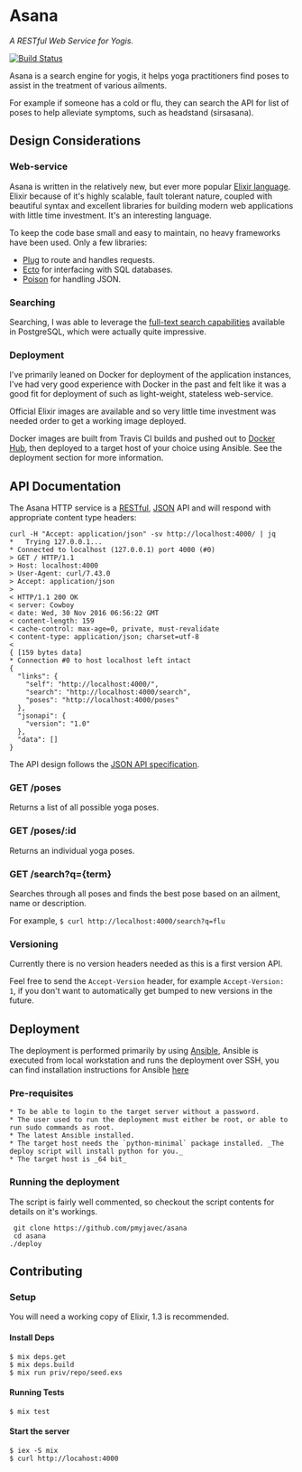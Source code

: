 # Asana

_A RESTful Web Service for Yogis._

[![Build Status](https://travis-ci.org/pmyjavec/asana.svg?branch=master)](https://travis-ci.org/pmyjavec/asana)

Asana is a search engine for yogis, it helps yoga practitioners find poses to assist in the treatment of various ailments.

For example if someone has a cold or flu, they can search the API for list of poses to help alleviate symptoms, such as headstand (sirsasana).

## Design Considerations

### Web-service

Asana is written in the relatively new, but ever more popular [Elixir language](http://elixir-lang.org/). Elixir because of it's highly scalable, fault tolerant nature, coupled with beautiful syntax and excellent libraries for building modern web applications with little time investment. It's an interesting language.

To keep the code base small and easy to maintain, no heavy frameworks have been used. Only a few libraries:

 - [Plug](https://github.com/elixir-lang/plug) to route and handles requests.
 - [Ecto](https://github.com/elixir-ecto/ecto) for interfacing with SQL databases.
 - [Poison](https://github.com/devinus/poison) for handling JSON.

### Searching

Searching, I was able to leverage the [full-text search capabilities](https://www.postgresql.org/docs/current/static/textsearch.html) available in PostgreSQL, which were actually quite impressive.

### Deployment

I've primarily leaned on Docker for deployment of the application instances, I've had very good experience with Docker in the past and felt like it was a good fit for deployment of such as light-weight, stateless web-service.

Official Elixir images are available and so very little time investment was needed order to get a working image deployed.

Docker images are built from Travis CI builds and pushed out to [Docker Hub](https://hub.docker.com/r/pmyjavec/asana/), then deployed to a target host of your choice using Ansible. See the deployment section for more information.

## API Documentation

The Asana HTTP service is a [RESTful](https://en.wikipedia.org/wiki/Representational_state_transfer), [JSON](https://en.wikipedia.org/wiki/JSON) API and will respond with appropriate content type headers:

    curl -H "Accept: application/json" -sv http://localhost:4000/ | jq
    *   Trying 127.0.0.1...
    * Connected to localhost (127.0.0.1) port 4000 (#0)
    > GET / HTTP/1.1
    > Host: localhost:4000
    > User-Agent: curl/7.43.0
    > Accept: application/json
    >
    < HTTP/1.1 200 OK
    < server: Cowboy
    < date: Wed, 30 Nov 2016 06:56:22 GMT
    < content-length: 159
    < cache-control: max-age=0, private, must-revalidate
    < content-type: application/json; charset=utf-8
    <
    { [159 bytes data]
    * Connection #0 to host localhost left intact
    {
      "links": {
        "self": "http://localhost:4000/",
        "search": "http://localhost:4000/search",
        "poses": "http://localhost:4000/poses"
      },
      "jsonapi": {
        "version": "1.0"
      },
      "data": []
    }

The API design follows the [JSON API specification](http://jsonapi.org/).

### GET /poses

Returns a list of all possible yoga poses.

### GET /poses/:id

Returns an individual yoga poses.

### GET /search?q={term}

Searches through all poses and finds the best pose based on an ailment, name or description.

For example, `$ curl http://localhost:4000/search?q=flu`

### Versioning

Currently there is no version headers needed as this is a first version API.

Feel free to send the `Accept-Version` header, for example `Accept-Version: 1`, if you don't want to automatically get bumped to new versions in the future.

## Deployment

The deployment is performed primarily by using [Ansible](http://docs.ansible.com/ansible/index.html), Ansible is executed from local workstation and runs the deployment over SSH, you can find installation instructions for Ansible [here](http://docs.ansible.com/ansible/intro_installation.html)

### Pre-requisites

    * To be able to login to the target server without a password.
    * The user used to run the deployment must either be root, or able to run sudo commands as root.
    * The latest Ansible installed.
    * The target host needs the `python-minimal` package installed. _The deploy script will install python for you._
    * The target host is _64 bit_

### Running the deployment

The script is fairly well commented, so checkout the script contents for details on it's workings.

     git clone https://github.com/pmyjavec/asana
     cd asana
    ./deploy

## Contributing

### Setup

You will need a working copy of Elixir, 1.3 is recommended.

#### Install Deps

    $ mix deps.get
    $ mix deps.build
    $ mix run priv/repo/seed.exs

#### Running Tests

    $ mix test

#### Start the server

    $ iex -S mix
    $ curl http://locahost:4000

